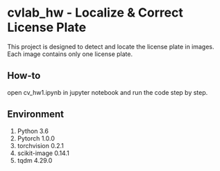 # cvlab_hw - Localize & Correct License Plate
This project is designed to detect and locate the license plate in images.     
Each image contains only one license plate.

## How-to
open cv_hw1.ipynb in jupyter notebook and run the code step by step.

## Environment
1. Python 3.6
2. Pytorch 1.0.0
3. torchvision 0.2.1
4. scikit-image 0.14.1
5. tqdm 4.29.0
